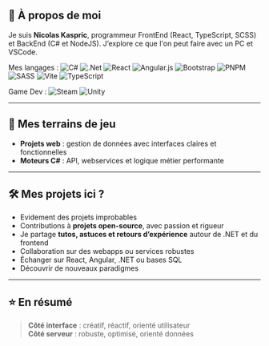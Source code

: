 ## 🔧 À propos de moi  
Je suis **Nicolas Kaspric**, programmeur FrontEnd (React, TypeScript, SCSS) et BackEnd (C# et NodeJS). J’explore ce que l'on peut faire avec un PC et VSCode.


Mes langages :
![C#](https://img.shields.io/badge/c%23-%23239120.svg?style=for-the-badge&logo=csharp&logoColor=white) ![.Net](https://img.shields.io/badge/.NET-5C2D91?style=for-the-badge&logo=.net&logoColor=white) 
![React](https://img.shields.io/badge/react-%2320232a.svg?style=for-the-badge&logo=react&logoColor=%2361DAFB) ![Angular.js](https://img.shields.io/badge/angular.js-%23E23237.svg?style=for-the-badge&logo=angularjs&logoColor=white) ![Bootstrap](https://img.shields.io/badge/bootstrap-%238511FA.svg?style=for-the-badge&logo=bootstrap&logoColor=white) ![PNPM](https://img.shields.io/badge/pnpm-%234a4a4a.svg?style=for-the-badge&logo=pnpm&logoColor=f69220) ![SASS](https://img.shields.io/badge/SASS-hotpink.svg?style=for-the-badge&logo=SASS&logoColor=white) ![Vite](https://img.shields.io/badge/vite-%23646CFF.svg?style=for-the-badge&logo=vite&logoColor=white) ![TypeScript](https://img.shields.io/badge/typescript-%23007ACC.svg?style=for-the-badge&logo=typescript&logoColor=white)

Game Dev :
![Steam](https://img.shields.io/badge/steam-%23000000.svg?style=for-the-badge&logo=steam&logoColor=white) ![Unity](https://img.shields.io/badge/unity-%23000000.svg?style=for-the-badge&logo=unity&logoColor=white)

---

## 🚀 Mes terrains de jeu  
- **Projets web** : gestion de données avec interfaces claires et fonctionnelles  
- **Moteurs C#** : API, webservices et logique métier performante  

---

## 🛠️ Mes projets ici ?  
- Evidement des projets improbables  
- Contributions à **projets open-source**, avec passion et rigueur  
- Je partage **tutos, astuces et retours d’expérience** autour de .NET et du frontend
- Collaboration sur des webapps ou services robustes  
- Échanger sur React, Angular, .NET ou bases SQL  
- Découvrir de nouveaux paradigmes

---

## ⭐ En résumé  
> **Côté interface** : créatif, réactif, orienté utilisateur  
> **Côté serveur** : robuste, optimisé, orienté données  


